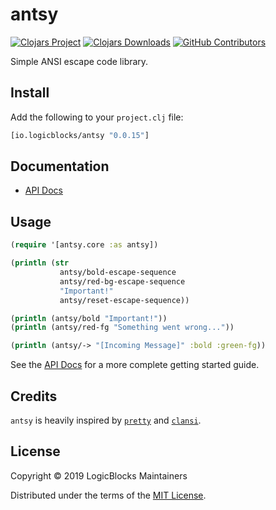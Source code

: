 # antsy

[![Clojars Project](https://img.shields.io/clojars/v/io.logicblocks/antsy.svg)](https://clojars.org/io.logicblocks/antsy)
[![Clojars Downloads](https://img.shields.io/clojars/dt/io.logicblocks/antsy.svg)](https://clojars.org/io.logicblocks/antsy)
[![GitHub Contributors](https://img.shields.io/github/contributors-anon/logicblocks/antsy.svg)](https://github.com/logicblocks/antsy/graphs/contributors)

Simple ANSI escape code library.

## Install

Add the following to your `project.clj` file:

```clj
[io.logicblocks/antsy "0.0.15"]
```

## Documentation

* [API Docs](http://logicblocks.github.io/antsy)

## Usage

```clojure
(require '[antsy.core :as antsy])

(println (str
           antsy/bold-escape-sequence
           antsy/red-bg-escape-sequence 
           "Important!"
           antsy/reset-escape-sequence))

(println (antsy/bold "Important!"))
(println (antsy/red-fg "Something went wrong..."))

(println (antsy/-> "[Incoming Message]" :bold :green-fg))
```

See the [API Docs](http://logicblocks.github.io/antsy) for a more complete
getting started guide.

## Credits

`antsy` is heavily inspired by [`pretty`](https://github.com/AvisoNovate/pretty)
and [`clansi`](https://github.com/ams-clj/clansi).

## License

Copyright &copy; 2019 LogicBlocks Maintainers

Distributed under the terms of the 
[MIT License](http://opensource.org/licenses/MIT).
